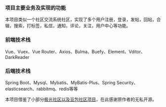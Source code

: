 ### 项目主要业务及实现的功能
本项目类似一个社区交流系统社区，实现了多个用户注册，登录，发帖，回帖，合辑，搜索，打标签，私信，通知，评论，关注，用户中心等功能。

### 前端技术栈
 Vue、Vuex、Vue Router、Axios、Bulma、Buefy、Element、Vditor、DarkReader

### 后端技术栈
 Spring Boot、Mysql、Mybatis、MyBatis-Plus、Spring Security、elasticsearch、rabbitmq、redis等等


本项目借鉴了小部分[极光社区以及豆包社区项目](https://github.com/haoyu21/aurora)，在此感谢原作者的无私开源。
